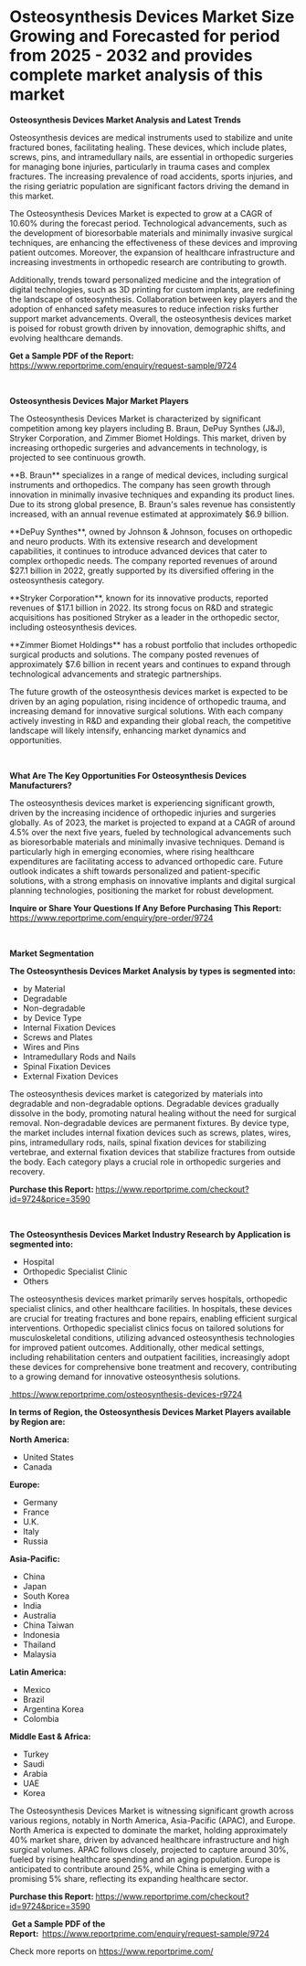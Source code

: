 <p><h1>Osteosynthesis Devices Market Size Growing and Forecasted for period from 2025 - 2032 and provides complete market analysis of this market</h1></p><p><strong>Osteosynthesis Devices Market Analysis and Latest Trends</strong></p>
<p><p>Osteosynthesis devices are medical instruments used to stabilize and unite fractured bones, facilitating healing. These devices, which include plates, screws, pins, and intramedullary nails, are essential in orthopedic surgeries for managing bone injuries, particularly in trauma cases and complex fractures. The increasing prevalence of road accidents, sports injuries, and the rising geriatric population are significant factors driving the demand in this market.</p><p>The Osteosynthesis Devices Market is expected to grow at a CAGR of 10.60% during the forecast period. Technological advancements, such as the development of bioresorbable materials and minimally invasive surgical techniques, are enhancing the effectiveness of these devices and improving patient outcomes. Moreover, the expansion of healthcare infrastructure and increasing investments in orthopedic research are contributing to growth.</p><p>Additionally, trends toward personalized medicine and the integration of digital technologies, such as 3D printing for custom implants, are redefining the landscape of osteosynthesis. Collaboration between key players and the adoption of enhanced safety measures to reduce infection risks further support market advancements. Overall, the osteosynthesis devices market is poised for robust growth driven by innovation, demographic shifts, and evolving healthcare demands.</p></p>
<p><strong>Get a Sample PDF of the Report:&nbsp;</strong> <a href="https://www.reportprime.com/enquiry/request-sample/9724?utm_campaign=3041&utm_medium=2&utm_source=Github&utm_content=ia&utm_term=20032025&utm_id=osteosynthesis-devices">https://www.reportprime.com/enquiry/request-sample/9724</a></p>
<p>&nbsp;</p>
<p><strong>Osteosynthesis Devices Major Market Players</strong></p>
<p><p>The Osteosynthesis Devices Market is characterized by significant competition among key players including B. Braun, DePuy Synthes (J&J), Stryker Corporation, and Zimmer Biomet Holdings. This market, driven by increasing orthopedic surgeries and advancements in technology, is projected to see continuous growth.</p><p>**B. Braun** specializes in a range of medical devices, including surgical instruments and orthopedics. The company has seen growth through innovation in minimally invasive techniques and expanding its product lines. Due to its strong global presence, B. Braun's sales revenue has consistently increased, with an annual revenue estimated at approximately $6.9 billion.</p><p>**DePuy Synthes**, owned by Johnson & Johnson, focuses on orthopedic and neuro products. With its extensive research and development capabilities, it continues to introduce advanced devices that cater to complex orthopedic needs. The company reported revenues of around $27.1 billion in 2022, greatly supported by its diversified offering in the osteosynthesis category.</p><p>**Stryker Corporation**, known for its innovative products, reported revenues of $17.1 billion in 2022. Its strong focus on R&D and strategic acquisitions has positioned Stryker as a leader in the orthopedic sector, including osteosynthesis devices.</p><p>**Zimmer Biomet Holdings** has a robust portfolio that includes orthopedic surgical products and solutions. The company posted revenues of approximately $7.6 billion in recent years and continues to expand through technological advancements and strategic partnerships.</p><p>The future growth of the osteosynthesis devices market is expected to be driven by an aging population, rising incidence of orthopedic trauma, and increasing demand for innovative surgical solutions. With each company actively investing in R&D and expanding their global reach, the competitive landscape will likely intensify, enhancing market dynamics and opportunities.</p></p>
<p>&nbsp;</p>
<p><strong>What Are The Key Opportunities For Osteosynthesis Devices Manufacturers?</strong></p>
<p><p>The osteosynthesis devices market is experiencing significant growth, driven by the increasing incidence of orthopedic injuries and surgeries globally. As of 2023, the market is projected to expand at a CAGR of around 4.5% over the next five years, fueled by technological advancements such as bioresorbable materials and minimally invasive techniques. Demand is particularly high in emerging economies, where rising healthcare expenditures are facilitating access to advanced orthopedic care. Future outlook indicates a shift towards personalized and patient-specific solutions, with a strong emphasis on innovative implants and digital surgical planning technologies, positioning the market for robust development.</p></p>
<p><strong>Inquire or Share Your Questions If Any Before Purchasing This Report:</strong> <a href="https://www.reportprime.com/enquiry/pre-order/9724?utm_campaign=3041&utm_medium=2&utm_source=Github&utm_content=ia&utm_term=20032025&utm_id=osteosynthesis-devices">https://www.reportprime.com/enquiry/pre-order/9724</a></p>
<p>&nbsp;</p>
<p><strong>Market Segmentation</strong></p>
<p><strong>The Osteosynthesis Devices Market Analysis by types is segmented into:</strong></p>
<p><ul><li>by Material</li><li>Degradable</li><li>Non-degradable</li><li>by Device Type</li><li>Internal Fixation Devices</li><li>Screws and Plates</li><li>Wires and Pins</li><li>Intramedullary Rods and Nails</li><li>Spinal Fixation Devices</li><li>External Fixation Devices</li></ul></p>
<p><p>The osteosynthesis devices market is categorized by materials into degradable and non-degradable options. Degradable devices gradually dissolve in the body, promoting natural healing without the need for surgical removal. Non-degradable devices are permanent fixtures. By device type, the market includes internal fixation devices such as screws, plates, wires, pins, intramedullary rods, nails, spinal fixation devices for stabilizing vertebrae, and external fixation devices that stabilize fractures from outside the body. Each category plays a crucial role in orthopedic surgeries and recovery.</p></p>
<p><strong>Purchase this Report:&nbsp;</strong><a href="https://www.reportprime.com/checkout?id=9724&price=3590&utm_campaign=3041&utm_medium=2&utm_source=Github&utm_content=ia&utm_term=20032025&utm_id=osteosynthesis-devices">https://www.reportprime.com/checkout?id=9724&price=3590</a></p>
<p>&nbsp;</p>
<p><strong>The Osteosynthesis Devices Market Industry Research by Application is segmented into:</strong></p>
<p><ul><li>Hospital</li><li>Orthopedic Specialist Clinic</li><li>Others</li></ul></p>
<p><p>The osteosynthesis devices market primarily serves hospitals, orthopedic specialist clinics, and other healthcare facilities. In hospitals, these devices are crucial for treating fractures and bone repairs, enabling efficient surgical interventions. Orthopedic specialist clinics focus on tailored solutions for musculoskeletal conditions, utilizing advanced osteosynthesis technologies for improved patient outcomes. Additionally, other medical settings, including rehabilitation centers and outpatient facilities, increasingly adopt these devices for comprehensive bone treatment and recovery, contributing to a growing demand for innovative osteosynthesis solutions.</p></p>
<p><a href="https://www.reportprime.com/osteosynthesis-devices-r9724?utm_campaign=3041&utm_medium=2&utm_source=Github&utm_content=ia&utm_term=20032025&utm_id=osteosynthesis-devices">&nbsp;https://www.reportprime.com/osteosynthesis-devices-r9724</a></p>
<p><strong>In terms of Region, the Osteosynthesis Devices Market Players available by Region are:</strong></p>
<p>
    <p> <strong> North America: </strong>
        <ul>
            <li>United States</li>
            <li>Canada</li>
        </ul>
        </p> 
    <p> <strong> Europe: </strong>
        <ul>
            <li>Germany</li>
            <li>France</li>
            <li>U.K.</li>
            <li>Italy</li>
            <li>Russia</li>
        </ul>
        </p> 
    <p> <strong> Asia-Pacific: </strong>
        <ul>
            <li>China</li>
            <li>Japan</li>
            <li>South Korea</li>
            <li>India</li>
            <li>Australia</li>
            <li>China Taiwan</li>
            <li>Indonesia</li>
            <li>Thailand</li>
            <li>Malaysia</li>
        </ul>
        </p> 
    <p> <strong> Latin America: </strong>
        <ul>
            <li>Mexico</li>
            <li>Brazil</li>
            <li>Argentina Korea</li>
            <li>Colombia</li>
        </ul>
        </p> 
    <p> <strong> Middle East & Africa: </strong>
        <ul>
            <li>Turkey</li>
            <li>Saudi</li>
            <li>Arabia</li>
            <li>UAE</li>
            <li>Korea</li>
        </ul>
    </p>
    </p>
<p><p>The Osteosynthesis Devices Market is witnessing significant growth across various regions, notably in North America, Asia-Pacific (APAC), and Europe. North America is expected to dominate the market, holding approximately 40% market share, driven by advanced healthcare infrastructure and high surgical volumes. APAC follows closely, projected to capture around 30%, fueled by rising healthcare spending and an aging population. Europe is anticipated to contribute around 25%, while China is emerging with a promising 5% share, reflecting its expanding healthcare sector.</p></p>
<p><strong>Purchase this Report: </strong><a href="https://www.reportprime.com/checkout?id=9724&price=3590&utm_campaign=3041&utm_medium=2&utm_source=Github&utm_content=ia&utm_term=20032025&utm_id=osteosynthesis-devices">https://www.reportprime.com/checkout?id=9724&price=3590</a></p>
<p>&nbsp;<strong>Get a Sample PDF of the Report:&nbsp;&nbsp;</strong><a href="https://www.reportprime.com/enquiry/request-sample/9724?utm_campaign=3041&utm_medium=2&utm_source=Github&utm_content=ia&utm_term=20032025&utm_id=osteosynthesis-devices">https://www.reportprime.com/enquiry/request-sample/9724</a></p>
<p><strong></strong></p>
<p>Check more reports on <a href="https://www.reportprime.com/?utm_campaign=3041&utm_medium=2&utm_source=Github&utm_content=ia&utm_term=20032025&utm_id=osteosynthesis-devices">https://www.reportprime.com/</a></p>